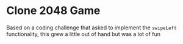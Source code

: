 # Clone 2048 Game
Based on a coding challenge that asked to implement the `swipeLeft` functionality, this grew a little out of hand but was a lot of fun